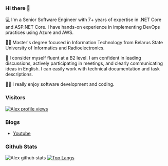 ### Hi there 👋

💻 I'm a Senior Software Engineer with 7+ years of expertise in .NET Core and ASP.NET Core. I have hands-on experience in implementing DevOps practices using Azure and AWS.

👨‍🎓 Master's degree focused in Information Technology from Belarus State University of Informatics and Radioelectronics.

🎤 I consider myself fluent at a B2 level. I am confident in leading discussions, actively participating in meetings, and clearly communicating ideas in English. I can easily work with technical documentation and task descriptions.

🧘‍♂️ I really enjoy software development and coding.


### Visitors
[![Alex profile views](https://u8views.com/api/v1/github/profiles/83531125/views/day-week-month-total-count.svg)](https://u8views.com/github/devalex-tsi)

### Blogs
- [Youtube](https://www.youtube.com/@DevStoriesAndTutorials)

### Github Stats
![Alex github stats](https://github-readme-stats.vercel.app/api?username=devalex-tsi&count_private=true&theme=vue&hide=contribs,prs) 
[![Top Langs](https://github-readme-stats.vercel.app/api/top-langs/?username=devalex-tsi&layout=compact)](https://github.com/anuraghazra/github-readme-stats)

